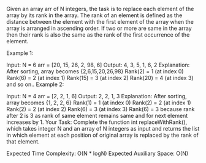 Given an array arr of N integers, the task is to replace each element of the array by its rank in the array. The rank of an element is defined as the distance between the element with the first element of the array when the array is arranged in ascending order. If two or more are same in the array then their rank is also the same as the rank of the first occurrence of the element. 

Example 1:

Input:
N = 6
arr = [20, 15, 26, 2, 98, 6]
Output:
4, 3, 5, 1, 6, 2
Explanation:
After sorting, array becomes {2,6,15,20,26,98}
Rank(2) = 1 (at index 0) 
Rank(6) = 2 (at index 1) 
Rank(15) = 3 (at index 2) 
Rank(20) = 4 (at index 3) and so on..
Example 2:

Input:
N = 4
arr = [2, 2, 1, 6]
Output:
2, 2, 1, 3
Explanation:
After sorting, array becomes {1, 2, 2, 6}
Rank(1) = 1 (at index 0) 
Rank(2) = 2 (at index 1) 
Rank(2) = 2 (at index 2) 
Rank(6) = 3 (at index 3)
Rank(6) = 3 because rank after 2 is 3 as rank 
of same element remains same and for next element 
increases by 1.
Your Task:
Complete the function int replaceWithRank(), which takes integer N  and an array of N integers as input and returns the list in which element at each position of original array is replaced by the rank of that element.

Expected Time Complexity: O(N * logN)
Expected Auxiliary Space: O(N)
